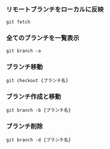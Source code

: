 ### リモートブランチをローカルに反映
```
git fetch
```

### 全てのブランチを一覧表示
```
git branch -a
```

### ブランチ移動
```
git checkout {ブランチ名}
```

### ブランチ作成と移動
```
git branch -b {ブランチ名}
```

### ブランチ削除
```
git branch -d {ブランチ名}
```

